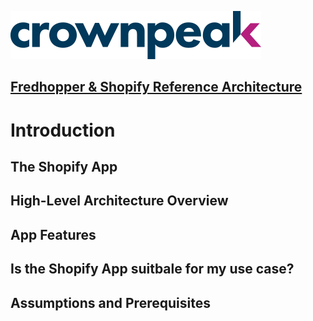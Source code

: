 <a href="http://www.crownpeak.com" target="_blank">![Crownpeak Logo](../../../images/logo/crownpeak-logo.png "Crownpeak Logo")</a>

## [Fredhopper & Shopify Reference Architecture](../README.md)

# Introduction

## The Shopify App

## High-Level Architecture Overview

## App Features

## Is the Shopify App suitbale for my use case?

## Assumptions and Prerequisites